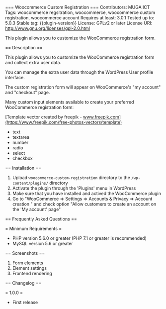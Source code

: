 === Woocommerce Custom Registration ===
Contributors: MUGA ICT
Tags: woocommerce regsitration, woocommerce, woocommerce custom registration, woocommerce account
Requires at least: 3.0.1
Tested up to: 5.0.3
Stable tag: {{plugin-version}}
License: GPLv2 or later
License URI: http://www.gnu.org/licenses/gpl-2.0.html

This plugin allows you to customize the WooCommerce registration form. 

== Description ==

This plugin allows you to customize the WooCommerce registration form and collect extra user data.
 
You can manage the extra user data through the WordPress User profile interface.

The custom registration form will appear on WooCommerce's "my account" and "checkout" page.  
 
Many custom input elements available to create your preferred WooCommerce registration form:

[Template vector created by freepik - www.freepik.com](https://www.freepik.com/free-photos-vectors/template)

- text
- textarea
- number
- radio
- select
- checkbox

== Installation ==

1. Upload `woocommerce-custom-registration` directory to the `/wp-content/plugins/` directory
2. Activate the plugin through the 'Plugins' menu in WordPress
3. Make sure that you have installed and actived the WooCommerce plugin
4. Go to "WooCommerce => Settings => Accounts & Privacy => Account creation	" and check option 
"Allow customers to create an account on the 'My account' page"

== Frequently Asked Questions ==

= Minimum Requirements =
* PHP version 5.6.0 or greater (PHP 7.1 or greater is recommended)
* MySQL version 5.6 or greater

== Screenshots ==

1. Form elements
2. Element settings
3. Frontend rendering

== Changelog ==

= 1.0.0 =
* First release